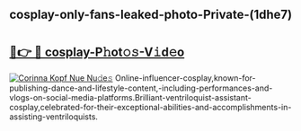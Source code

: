 ## cosplay-only-fans​-leaked-photo​-Private-(1dhe7)


# <h2><a href="https://mediaupload.pro?title=cosplay&ref=git">🔗👉 🔴 cosplay-P𝚑ot𝚘𝚜-V𝚒d𝚎o</a></h2>

[![Corinna Kopf Nue Nu𝚍e𝚜](https://i.imgur.com/0qMVB7G.gif)](https://mediaupload.pro?title=cosplay&ref=git)
Online-influencer-cosplay,known-for-publishing-dance-and-lifestyle-content,-including-performances-and-vlogs-on-social-media-platforms.Brilliant-ventriloquist-assistant-cosplay,celebrated-for-their-exceptional-abilities-and-accomplishments-in-assisting-ventriloquists.  